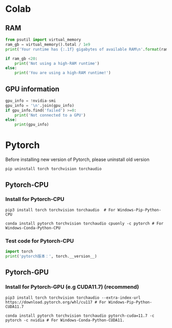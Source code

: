 # Colab 
## RAM
```python
from psutil import virtual_memory
ram_gb = virtual_memory().total / 1e9
print('Your runtime has {:.1f} gigabytes of available RAM\n'.format(ram_gb))

if ram_gb <20:
    print('Not using a high-RAM runtime')
else:
    print('You are using a high-RAM runtime!')
```
## GPU information
```python
gpu_info = !nvidia-smi
gpu_info = '\n'.join(gpu_info)
if gpu_info.find('failed') >=0:
    print('Not connected to a GPU')
else:
    print(gpu_info)
```
# Pytorch
Before installing new version of Pytorch, please uninstall old version
```shell
pip uninstall torch torchvision torchaudio
```
## Pytorch-CPU
### Install for Pytorch-CPU
```shell
pip3 install torch torchvision torchaudio  # For Windows-Pip-Python-CPU
```
```shell
conda install pytorch torchvision torchaudio cpuonly -c pytorch # For Windows-Conda-Python-CPU
```
### Test code for Pytorch-CPU
```python
import torch
print('pytorch版本：', torch.__version__)
```
## Pytorch-GPU
### Install for Pytorch-GPU (e.g CUDA11.7) (recommend)
```shell
pip3 install torch torchvision torchaudio --extra-index-url https://download.pytorch.org/whl/cu117 # For Windows-Pip-Python-CUDA11.7
```
```shell
conda install pytorch torchvision torchaudio pytorch-cuda=11.7 -c pytorch -c nvidia # For Windows-Conda-Python-CUDA11.
```